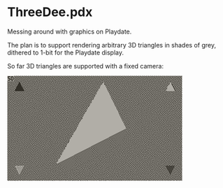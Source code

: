 # ThreeDee.pdx

Messing around with graphics on Playdate.

The plan is to support rendering arbitrary 3D triangles in shades of grey,
dithered to 1-bit for the Playdate display.

So far 3D triangles are supported with a fixed camera:

![Spinning Triangle](https://github.com/quells/threedee.pdx/raw/main/Spinning%20Triangle.gif)

